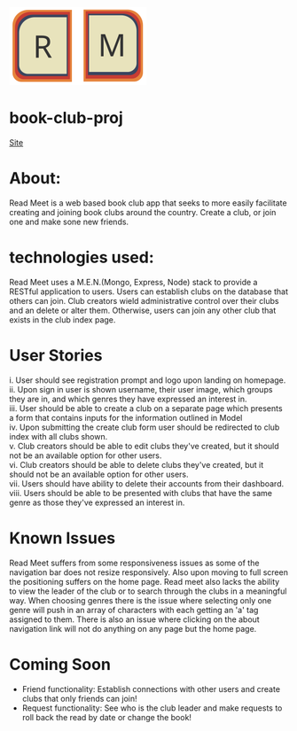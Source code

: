 ![Read Meet Logo](https://github.com/benjamingomez0/book-club-proj/blob/master/public/images/Logo.svg)

# book-club-proj
[Site](https://read-meet.herokuapp.com/)
# About:
Read Meet is a web based book club app that seeks to more easily facilitate creating and joining book clubs around the country. Create a club, or join one and make sone new friends. 

# technologies used:
Read Meet uses a M.E.N.(Mongo, Express, Node) stack to provide a RESTful application to users. Users can establish clubs on the database that others can join. Club creators wield administrative control over their clubs and an delete or alter them. Otherwise, users can join any other club that exists in the club index page. 

# User Stories
i. User should see registration prompt and logo upon landing on homepage.<br/>
ii. Upon sign in user is shown username, their user image, which groups they are in, and which genres they have expressed an interest in.<br/>
iii. User should be able to create a club on a separate page which presents a form that contains inputs for the information outlined in Model<br/>
iv. Upon submitting the create club form user should be redirected to club index with all clubs shown.<br/>
v. Club creators should be able to edit clubs they've created, but it should not be an available option for other users. <br/>
vi. Club creators should be able to delete clubs they've created, but it should not be an available option for other users. <br/>
vii. Users should have ability to delete their accounts from their dashboard.<br/>
viii. Users should be able to be presented with clubs that have the same genre as those they've expressed an interest in.<br/>

# Known Issues
Read Meet suffers from some responsiveness issues as some of the navigation bar does not resize responsively. Also upon moving to full screen the positioning suffers on the home page.  Read meet also lacks the ability to view the leader of the club or to search through the clubs in a meaningful way. When choosing genres there is the issue where selecting only one genre will push in an array of characters with each getting an 'a' tag assigned to them. There is also an issue where clicking on the about navigation link will not do anything on any page but the home page. 

# Coming Soon
* Friend functionality: Establish connections with other users and create clubs that only friends can join!
* Request functionality: See who is the club leader and make requests to roll back the read by date or change the book!



